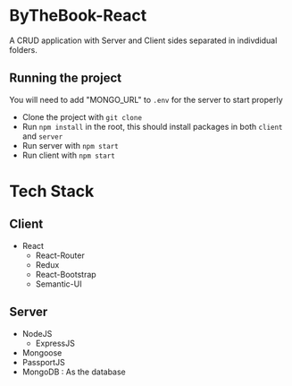 # ByTheBook-React
A CRUD application with Server and Client sides separated in indivdidual folders.


## Running the project

You will need to add "MONGO_URL" to `.env` for the server to start properly

* Clone the project with `git clone`
* Run `npm install` in the root, this should install packages in both `client` and `server`
* Run server with `npm start`
* Run client with `npm start`


# Tech Stack

## Client

* React
  * React-Router
  * Redux
  * React-Bootstrap
  * Semantic-UI


## Server

* NodeJS
  * ExpressJS
* Mongoose
* PassportJS
* MongoDB : As the database
